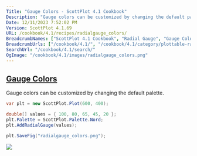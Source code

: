 ```yaml
---
Title: "Gauge Colors - ScottPlot 4.1 Cookbook"
Description: "Gauge colors can be customized by changing the default palette. "
Date: 12/11/2023 7:52:02 PM
Version: ScottPlot 4.1.69
URL: /cookbook/4.1/recipes/radialgauge_colors/
BreadcrumbNames: ["ScottPlot 4.1 Cookbook", "Radial Gauge", "Gauge Colors"]
BreadcrumbUrls: ["/cookbook/4.1/", "/cookbook/4.1/category/plottable-radialgauge", "/cookbook/4.1/recipes/radialgauge_colors/"]
SearchUrl: "/cookbook/4.1/search/"
OgImage: "/cookbook/4.1/images/radialgauge_colors.png"
---
```


<h2><a href='/cookbook/4.1/recipes/radialgauge_colors/'>Gauge Colors</a></h2>

Gauge colors can be customized by changing the default palette. 

```cs
var plt = new ScottPlot.Plot(600, 400);

double[] values = { 100, 80, 65, 45, 20 };
plt.Palette = ScottPlot.Palette.Nord;
plt.AddRadialGauge(values);

plt.SaveFig("radialgauge_colors.png");
```

<img src='../../images/radialgauge_colors.png' class='d-block mx-auto my-5' />


